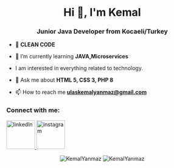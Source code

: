<h1 align="center">Hi 👋, I'm Kemal</h1>
<h3 align="center">Junior Java Developer from Kocaeli/Turkey</h3>

- 📌 **CLEAN CODE**

- 🌱 I’m currently learning **JAVA,Microservices**

- I am interested in everything related to technology.

- 💬 Ask me about **HTML 5, CSS 3, PHP 8**

- 📫 How to reach me **ulaskemalyanmaz@gmail.com**

<h3 align="left">Connect with me:</h3>
<p align="left">

<a href="https://www.linkedin.com/in/kemal-yanmaz/" target="_blank"> <img src="https://velanovascular.com/wp-content/uploads/2020/06/LinkedIn.png" alt="linkedln" width="75" height="75"/> </a>
<a href="https://www.instagram.com/kemalynmaz" target="_blank"> <img src="https://upload.wikimedia.org/wikipedia/commons/thumb/e/e7/Instagram_logo_2016.svg/1200px-Instagram_logo_2016.svg.png" alt="instagram" width="75" height="75"/> </a>

<p align="center">
  <img src="https://github-readme-stats.vercel.app/api/top-langs?username=KemalYanmaz&show_icons=true&locale=en&layout=compact" alt="KemalYanmaz" />
  <img src="https://github-readme-stats.vercel.app/api?username=KemalYanmaz&show_icons=true&locale=en" alt="KemalYanmaz" />
</p>

